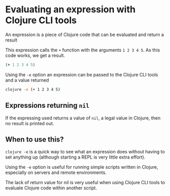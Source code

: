 # Evaluating an expression with Clojure CLI tools
An expression is a piece of Clojure code that can be evaluated and return a result

This expression calls the `+` function with the arguments `1 2 3 4 5`.  As this code works, we get a result.

```clojure
(+ 1 2 3 4 5)
```


Using the `-e` option an expression can be passed to the Clojure CLI tools and a value returned


```bash
clojure -e (+ 1 2 3 4 5)
```


## Expressions returning `nil`
If the expressing used returns a value of `nil`, a legal value in Clojure, then no result is printed out.


## When to use this?
`clojure -e` is a quick way to see what an expression does without having to set anything up (although starting a REPL is very little extra effort).

Using the `-e` option is useful for running simple scripts written in Clojure, especially on servers and remote environments.

The lack of return value for nil is very useful when using Clojure CLI tools to evaluate Clojure code within another script.
